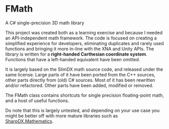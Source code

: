 # FMath
A C# single-precision 3D math library

This project was created both as a learning exercise and because I needed an API-independent math framework. The code is focused on creating a simplified experience for developers, eliminating duplicates and rarely used functions and bringing it more in-line with the XNA and Unity APIs. The library is written for a **right-handed Carthesian coordinate system**. Functions that have a left-handed equivalent have been omitted.

It is largely based on the SlimDX math source code, and released under the same license. Large parts of it have been ported from the C++ sources, other parts directly from (old) C# sources. Most of it has been rewritten and/or refactored. Other parts have been added, modified or removed.

The FMath class contains shortcuts for single precision floating-point math, and a host of useful functions.

Do note that this is largely untested, and depending on your use case you might be better off with more mature libraries such as [SharpDX.Mathematics](https://github.com/sharpdx/SharpDX/tree/master/Source/SharpDX.Mathematics).
